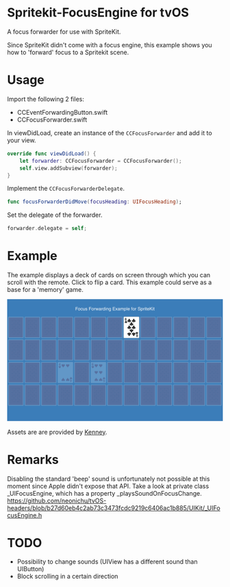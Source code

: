 # Spritekit-FocusEngine for tvOS
A focus forwarder for use with SpriteKit.

Since SpriteKit didn't come with a focus engine, this example shows you how to 'forward' focus to a Spritekit scene.

# Usage

Import the following 2 files:
- CCEventForwardingButton.swift
- CCFocusForwarder.swift

In viewDidLoad, create an instance of the `CCFocusForwarder` and add it to your view.
```swift
override func viewDidLoad() {
	let forwarder: CCFocusForwarder = CCFocusForwarder();
	self.view.addSubview(forwarder);
}
```
Implement the `CCFocusForwarderDelegate`.
```swift
func focusForwarderDidMove(focusHeading: UIFocusHeading);
```
Set the delegate of the forwarder.
```swift
forwarder.delegate = self;
```

# Example

The example displays a deck of cards on screen through which you can scroll with the remote. Click to flip a card.
This example could serve as a base for a 'memory' game.

![Focus example](https://raw.githubusercontent.com/CodeCaptainIO/Spritekit-FocusEngine/931b7673ed8cb0dbeecc26f9abee94ca96fa2be6/screenshots/tv.png)

Assets are are provided by [Kenney](https://twitter.com/KenneyWings).

# Remarks

Disabling the standard 'beep' sound is unfortunately not possible at this moment since Apple didn't expose that API.
Take a look at private class _UIFocusEngine, which has a property _playsSoundOnFocusChange.
https://github.com/neonichu/tvOS-headers/blob/b27d60eb4c2ab73c3473fcdc9219c6406ac1b885/UIKit/_UIFocusEngine.h

# TODO

- Possibility to change sounds (UIView has a different sound than UIButton)
- Block scrolling in a certain direction
